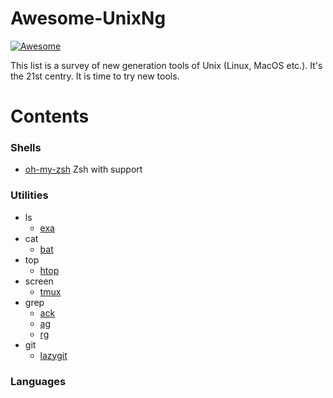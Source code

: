 # Awesome-UnixNg

[![Awesome](https://awesome.re/badge.svg)](https://awesome.re)

This list is a survey of new generation tools of Unix (Linux, MacOS etc.). 
It's the 21st centry. It is time to try new tools.

# Contents 

### Shells

* [oh-my-zsh](https://ohmyz.sh/) Zsh with support

### Utilities

* ls 
  * [exa](https://the.exa.website/) 
* cat
  * [bat](https://github.com/sharkdp/bat)
* top
  * [htop](https://hisham.hm/htop/)
* screen
  * [tmux](https://github.com/tmux/tmux) 
* grep
  * [ack](https://github.com/beyondgrep/ack3)
  * [ag](https://github.com/ggreer/the_silver_searcher)
  * [rg](https://github.com/BurntSushi/ripgrep)
* git
  * [lazygit](https://github.com/jesseduffield/lazygit)


### Languages

